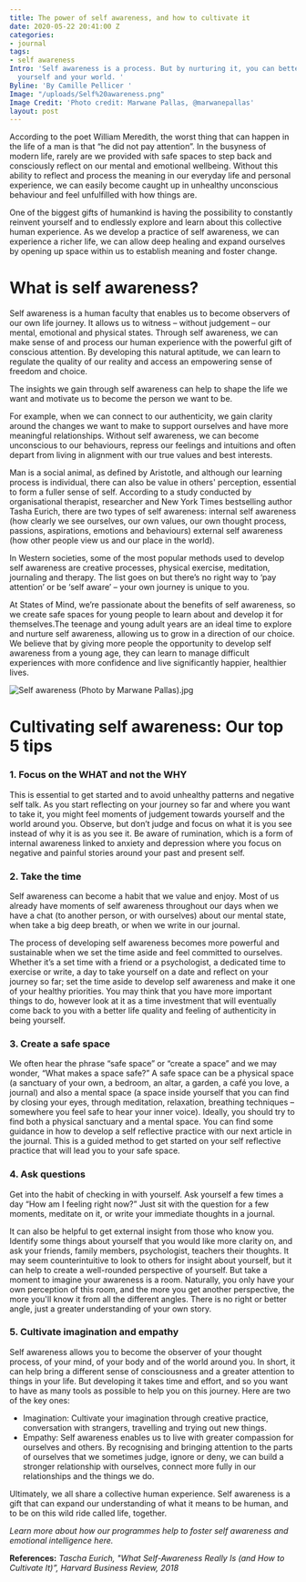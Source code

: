 ```yaml
---
title: The power of self awareness, and how to cultivate it
date: 2020-05-22 20:41:00 Z
categories:
- journal
tags:
- self awareness
Intro: 'Self awareness is a process. But by nurturing it, you can better understand
  yourself and your world. '
Byline: 'By Camille Pellicer '
Image: "/uploads/Self%20awareness.png"
Image Credit: 'Photo credit: Marwane Pallas, @marwanepallas'
layout: post
---
```


According to the poet William Meredith, the worst thing that can happen in the life of a man is that “he did not pay attention”. In the busyness of modern life, rarely are we provided with safe spaces to step back and consciously reflect on our mental and emotional wellbeing. Without this ability to reflect and process the meaning in our everyday life and personal experience, we can easily become caught up in unhealthy unconscious behaviour and feel unfulfilled with how things are.

One of the biggest gifts of humankind is having the possibility to constantly reinvent yourself and to endlessly explore and learn about this collective human experience. As we develop a practice of self awareness, we can experience a richer life, we can allow deep healing and expand ourselves  by opening up space within us to establish meaning and foster change.

# What is self awareness?

Self awareness is a human faculty that enables us to become observers of our own life journey. It allows us to witness – without judgement – our mental, emotional and physical states. Through self awareness, we can make sense of and process our human experience with the powerful gift of conscious attention. By developing this natural aptitude, we can learn to regulate the quality of our reality and access an empowering sense of freedom and choice.

The insights we gain through self awareness can help to shape the life we want and motivate us to become the person we want to be.

For example, when we can connect to our authenticity, we gain clarity around the changes we want to make to support ourselves and have more meaningful relationships. Without self awareness, we can become unconscious to our behaviours, repress our feelings and intuitions and often depart from living in alignment with our true values and best interests.

Man is a social animal, as defined by Aristotle, and although our learning process is individual, there can also be value in others' perception, essential to form a fuller sense of self. According to a study conducted by organisational therapist, researcher and New York Times bestselling author Tasha Eurich, there are two types of self awareness:
internal self awareness (how clearly we see ourselves, our own values, our own thought process, passions, aspirations, emotions and behaviours)
external self awareness (how other people view us and our place in the world).

In Western societies, some of the most popular methods used to develop self awareness are creative processes, physical exercise, meditation, journaling and therapy. The list goes on but there’s no right way to ‘pay attention’ or be ‘self aware’ – your own journey is unique to you.

At States of Mind, we’re passionate about the benefits of self awareness, so we create safe spaces for young people to learn about and develop it for themselves.The teenage and young adult years are an ideal time to explore and nurture self awareness, allowing us to grow in a direction of our choice. We believe that by giving more people the opportunity to develop self awareness from a young age, they can learn to manage difficult experiences with more confidence and live significantly happier, healthier lives.

![Self awareness (Photo by Marwane Pallas).jpg](/uploads/Self%20awareness%20(Photo%20by%20Marwane%20Pallas).jpg)

# Cultivating self awareness: Our top 5 tips

### 1. Focus on the WHAT and not the WHY
This is essential to get started and to avoid unhealthy patterns and negative self talk. As you start reflecting on your journey so far and where you want to take it, you might feel moments of judgement towards yourself and the world around you. Observe, but don’t judge and focus on what it is you see instead of why it is as you see it. Be aware of rumination, which is a form of internal awareness linked to anxiety and depression where you focus on negative and painful stories around your past and present self.

### 2. Take the time
Self awareness can become a habit that we value and enjoy. Most of us already have moments of self awareness throughout our days when we have a chat (to another person, or with ourselves) about our mental state, when take a big deep breath, or when we write in our journal.

The process of developing self awareness becomes more powerful and sustainable when we set the time aside and feel committed to ourselves. Whether it’s a set time with a friend or a psychologist, a dedicated time to exercise or write, a day to take yourself on a date and reflect on your journey so far; set the time aside to develop self awareness and make it one of your healthy priorities. You may think that you have more important things to do, however look at it as a time investment that will eventually come back to you with a better life quality and feeling of authenticity in being yourself.

### 3. Create a safe space
We often hear the phrase “safe space” or “create a space” and we may wonder, “What makes a space safe?” A safe space can be a physical space (a sanctuary of your own, a bedroom, an altar, a garden, a café you love, a journal) and also a mental space (a space inside yourself that you can find by closing your eyes, through meditation, relaxation, breathing techniques – somewhere you feel safe to hear your inner voice). Ideally, you should try to find both a physical sanctuary and a mental space. You can find some guidance in how to develop a self reflective practice with our next article in the journal. This is a guided method to get started on your self reflective practice that will lead you to your safe space.

### 4. Ask questions
Get into the habit of checking in with yourself. Ask yourself a few times a day “How am I feeling right now?” Just sit with the question for a few moments, meditate on it, or write your immediate thoughts in a journal.

It can also be helpful to get external insight from those who know you. Identify some things about yourself that you would like more clarity on, and ask your friends, family members, psychologist, teachers their thoughts. It may seem counterintuitive to look to others for insight about yourself, but it can help to create a well-rounded perspective of yourself. But take a moment to imagine your awareness is a room. Naturally, you only have your own perception of this room, and the more you get another perspective, the more you'll know it from all the different angles. There is no right or better angle, just a greater understanding of your own story.

### 5. Cultivate imagination and empathy
Self awareness allows you to become the observer of your thought process, of your mind, of your body and of the world around you. In short, it can help bring a different sense of consciousness and a greater attention to things in your life. But developing it takes time and effort, and so you want to have as many tools as possible to help you on this journey. Here are two of the key ones:

* Imagination: Cultivate your imagination through creative practice, conversation with strangers, travelling and trying out new things.
* Empathy: Self awareness enables us to live with greater compassion for ourselves and others. By recognising and bringing attention to the parts of ourselves that we sometimes judge, ignore or deny, we can build a stronger relationship with ourselves, connect more fully in our relationships and the things we do.

Ultimately, we all share a collective human experience. Self awareness is a gift that can expand our understanding of what it means to be human, and to be on this wild ride called life, together.

*Learn more about how our programmes help to foster self awareness and emotional intelligence here.*

**References:**
*Tascha Eurich, "What Self-Awareness Really Is (and How to Cultivate It)”, Harvard Business Review, 2018*
